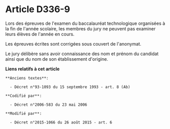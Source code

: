 # Article D336-9

Lors des épreuves de l'examen du baccalauréat technologique organisées à la fin de l'année scolaire, les membres du jury ne
peuvent pas examiner leurs élèves de l'année en cours. 

Les épreuves écrites sont corrigées sous couvert de l'anonymat. 

Le jury délibère sans avoir connaissance des nom et prénom du candidat ainsi que du nom de son établissement d'origine.

**Liens relatifs à cet article**

	**Anciens textes**:

	  - Décret n°93-1093 du 15 septembre 1993 - art. 8 (Ab)

	**Codifié par**:

	  - Décret n°2006-583 du 23 mai 2006

	**Modifié par**:

	  - Décret n°2015-1066 du 26 août 2015 - art. 6
